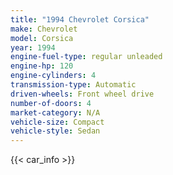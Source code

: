 ```yaml
---
title: "1994 Chevrolet Corsica"
make: Chevrolet
model: Corsica
year: 1994
engine-fuel-type: regular unleaded
engine-hp: 120
engine-cylinders: 4
transmission-type: Automatic
driven-wheels: Front wheel drive
number-of-doors: 4
market-category: N/A
vehicle-size: Compact
vehicle-style: Sedan
---
```


{{< car_info >}}
